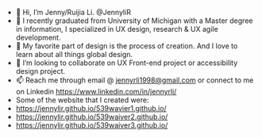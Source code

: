 - 👋 Hi, I’m Jenny/Ruijia Li. @JennyliR
- 🌱 I recently graduated from University of Michigan with a Master degree in information, I specialized in UX design, research & UX agile development.
- 👀 My favorite part of design is the process of creation. And I love to learn about all things global design.
- 💞️ I’m looking to collaborate on UX Front-end project or accessibility design project.
- 📫 Reach me through email @ jennyrli1998@gmail.com or connect to me on Linkedin https://www.linkedin.com/in/jennyrli/
- Some of the website that I created were:
 - https://jennylir.github.io/539wavier1.github.io/
 - https://jennylir.github.io/539waiver2.github.io/
 - https://jennylir.github.io/539waiver3.github.io/
